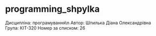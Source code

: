 # programming_shpylka
Дисципліна: програмування\n
Автор: Шпилька Діана Олександрівна
Група: КІТ-320
Номер за списком: 26
